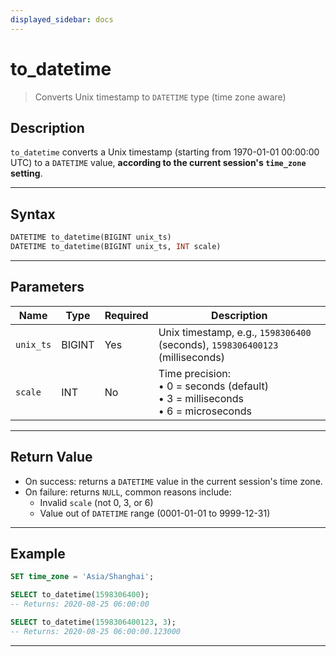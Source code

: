 ```yaml
---
displayed_sidebar: docs
---
```



# to_datetime

> Converts Unix timestamp to `DATETIME` type (time zone aware)

## Description

`to_datetime` converts a Unix timestamp (starting from 1970-01-01 00:00:00 UTC) to a `DATETIME` value, **according to the current session's `time_zone` setting**.

---

## Syntax

```sql
DATETIME to_datetime(BIGINT unix_ts)
DATETIME to_datetime(BIGINT unix_ts, INT scale)
```

---

## Parameters

| Name      | Type   | Required | Description |
|-----------|--------|----------|-------------|
| `unix_ts` | BIGINT | Yes      | Unix timestamp, e.g., `1598306400` (seconds), `1598306400123` (milliseconds) |
| `scale`   | INT    | No       | Time precision:<br/>• 0 = seconds (default)<br/>• 3 = milliseconds<br/>• 6 = microseconds |

---

## Return Value

- On success: returns a `DATETIME` value in the current session's time zone.
- On failure: returns `NULL`, common reasons include:
  - Invalid `scale` (not 0, 3, or 6)
  - Value out of `DATETIME` range (0001-01-01 to 9999-12-31)

---

## Example 

```sql
SET time_zone = 'Asia/Shanghai';

SELECT to_datetime(1598306400);
-- Returns: 2020-08-25 06:00:00

SELECT to_datetime(1598306400123, 3);
-- Returns: 2020-08-25 06:00:00.123000
```

---

